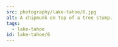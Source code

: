 ```yaml
---
src: photography/lake-tahoe/6.jpg
alt: A chipmunk on top of a tree stump.
tags: 
  - lake-tahoe
id: lake-tahoe/6
---
```

